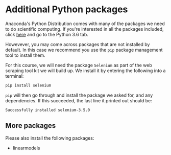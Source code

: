 # Additional Python packages

Anaconda's Python Distribution comes with many of the packages we need to do scientific computing.
If you're interested in all the packages included, click [here](https://docs.continuum.io/anaconda/packages/pkg-docs) and go to the Python 3.6 tab.

Howevever, you may come across packages that are not installed by default.
In this case we recommend you use the `pip` package management tool to install them.

For this course, we will need the package `Selenium` as part of the web scraping tool kit we will build up. We install it by entering the following into a terminal:

```bash
pip install selenium
```

`pip` will then go through and install the package we asked for, and any dependencies.
If this succeeded, the last line it printed out should be:

```
Successfully installed selenium-3.5.0
```

## More packages

Please also install the following packages:

*   linearmodels
